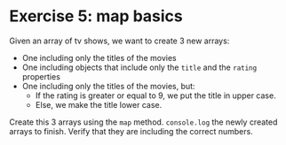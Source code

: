 # Exercise 5: map basics

Given an array of tv shows, we want to create 3 new arrays:

- One including only the titles of the movies
- One including objects that include only the `title` and the `rating` properties
- One including only the titles of the movies, but:
  - If the rating is greater or equal to 9, we put the title in upper case.
  - Else, we make the title lower case.

Create this 3 arrays using the `map` method.
`console.log` the newly created arrays to finish. Verify that they are including the correct numbers.

